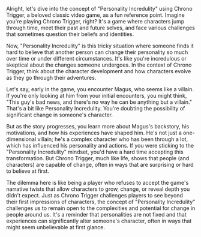 Alright, let's dive into the concept of "Personality Incredulity" using Chrono Trigger, a beloved classic video game, as a fun reference point. Imagine you're playing Chrono Trigger, right? It's a game where characters jump through time, meet their past and future selves, and face various challenges that sometimes question their beliefs and identities.

Now, "Personality Incredulity" is this tricky situation where someone finds it hard to believe that another person can change their personality so much over time or under different circumstances. It's like you're incredulous or skeptical about the changes someone undergoes. In the context of Chrono Trigger, think about the character development and how characters evolve as they go through their adventures.

Let's say, early in the game, you encounter Magus, who seems like a villain. If you're only looking at him from your initial encounters, you might think, "This guy's bad news, and there's no way he can be anything but a villain." That's a bit like Personality Incredulity. You're doubting the possibility of significant change in someone's character.

But as the story progresses, you learn more about Magus's backstory, his motivations, and how his experiences have shaped him. He's not just a one-dimensional villain; he's a complex character who has been through a lot, which has influenced his personality and actions. If you were sticking to the "Personality Incredulity" mindset, you'd have a hard time accepting this transformation. But Chrono Trigger, much like life, shows that people (and characters) are capable of change, often in ways that are surprising or hard to believe at first.

The dilemma here is like being a player who refuses to accept the game's narrative twists that allow characters to grow, change, or reveal depth you didn't expect. Just as Chrono Trigger challenges players to see beyond their first impressions of characters, the concept of "Personality Incredulity" challenges us to remain open to the complexities and potential for change in people around us. It's a reminder that personalities are not fixed and that experiences can significantly alter someone's character, often in ways that might seem unbelievable at first glance.